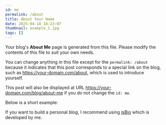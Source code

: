 ```yaml
---
id: me
permalink: /about
title: About Your Name
date: 2025-04-18 18:23:07
thumbnail: example_1.jpg
tags: []
---
```


Your blog's **About Me** page is generated from this file. Please modify the contents of this file to suit your own needs.

You can change anything in this file except for the `permalink: /about` because it indicates that this post corresponds to a special link on the blog, such as https://your-domain.com/about, which is used to introduce yourself.

This post will also be displayed at URL https://your-domain.com/blog/about-me if you do not change the `id: me`.

Below is a short example:

If you want to build a personal blog, I recommend using [isBio](https://github.com/is-bio/is-bio) which is developed by me.
